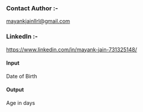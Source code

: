### Contact Author :- 
mayankjainllrl@gmail.com

### LinkedIn :- 
https://www.linkedin.com/in/mayank-jain-731325148/


#### Input
Date of Birth

#### Output
Age in days
